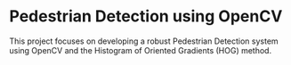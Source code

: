 # Pedestrian Detection using OpenCV
This project focuses on developing a robust Pedestrian Detection system using OpenCV and the Histogram of Oriented Gradients (HOG) method.

